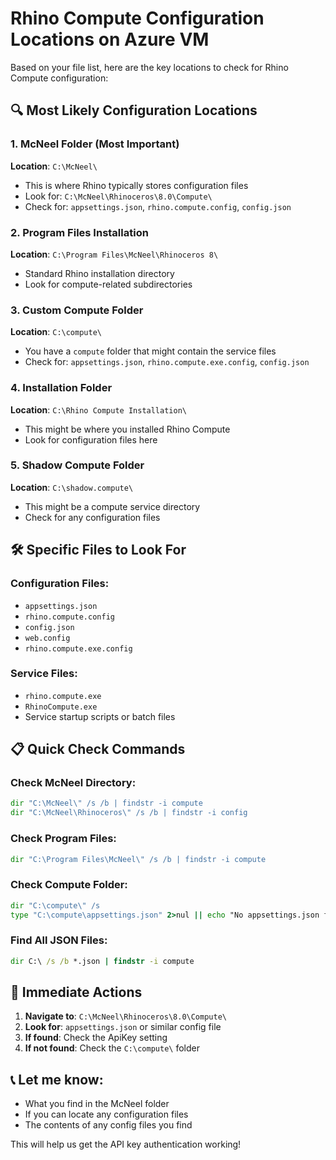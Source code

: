 # Rhino Compute Configuration Locations on Azure VM

Based on your file list, here are the key locations to check for Rhino Compute configuration:

## 🔍 **Most Likely Configuration Locations**

### 1. McNeel Folder (Most Important)
**Location**: `C:\McNeel\`
- This is where Rhino typically stores configuration files
- Look for: `C:\McNeel\Rhinoceros\8.0\Compute\`
- Check for: `appsettings.json`, `rhino.compute.config`, `config.json`

### 2. Program Files Installation
**Location**: `C:\Program Files\McNeel\Rhinoceros 8\`
- Standard Rhino installation directory
- Look for compute-related subdirectories

### 3. Custom Compute Folder
**Location**: `C:\compute\`
- You have a `compute` folder that might contain the service files
- Check for: `appsettings.json`, `rhino.compute.exe.config`, `config.json`

### 4. Installation Folder
**Location**: `C:\Rhino Compute Installation\`
- This might be where you installed Rhino Compute
- Look for configuration files here

### 5. Shadow Compute Folder
**Location**: `C:\shadow.compute\`
- This might be a compute service directory
- Check for any configuration files

## 🛠️ **Specific Files to Look For**

### Configuration Files:
- `appsettings.json`
- `rhino.compute.config`
- `config.json`
- `web.config`
- `rhino.compute.exe.config`

### Service Files:
- `rhino.compute.exe`
- `RhinoCompute.exe`
- Service startup scripts or batch files

## 📋 **Quick Check Commands**

### Check McNeel Directory:
```cmd
dir "C:\McNeel\" /s /b | findstr -i compute
dir "C:\McNeel\Rhinoceros\" /s /b | findstr -i config
```

### Check Program Files:
```cmd
dir "C:\Program Files\McNeel\" /s /b | findstr -i compute
```

### Check Compute Folder:
```cmd
dir "C:\compute\" /s
type "C:\compute\appsettings.json" 2>nul || echo "No appsettings.json found"
```

### Find All JSON Files:
```cmd
dir C:\ /s /b *.json | findstr -i compute
```

## 🚀 **Immediate Actions**

1. **Navigate to**: `C:\McNeel\Rhinoceros\8.0\Compute\`
2. **Look for**: `appsettings.json` or similar config file
3. **If found**: Check the ApiKey setting
4. **If not found**: Check the `C:\compute\` folder

## 📞 **Let me know:**
- What you find in the McNeel folder
- If you can locate any configuration files
- The contents of any config files you find

This will help us get the API key authentication working!
